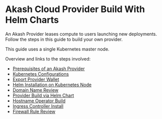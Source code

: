 # Akash Cloud Provider Build With Helm Charts



An Akash Provider leases compute to users launching new deployments. Follow the steps in this guide to build your own provider.

This guide uses a single Kubernetes master node.

Overview and links to the steps involved:

* [Prerequisites of an Akash Provider](step-1-prerequisites-of-an-akash-provider.md)
* [Kubernetes Configurations](step-2-kubernetes-configurations.md)
* [Export Provider Wallet](step-3-export-provider-wallet.md)
* [Helm Installation on Kubernetes Node](step-4-helm-installation-on-kubernetes-node.md)
* [Domain Name Review](step-5-domain-name-review.md)
* [Provider Build via Helm Chart](step-6-provider-build-via-helm-chart.md)
* [Hostname Operator Build](step-7-hostname-operator-build.md)
* [Ingress Controller Install](step-8-ingress-controller-install.md)
* [Firewall Rule Review](step-9-firewall-rule-review.md)
